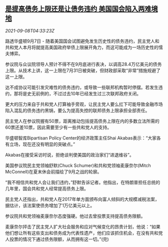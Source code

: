 <!--1631077262000-->
[是提高债务上限还是让债务违约 美国国会陷入两难境地](https://cn.reuters.com/article/us-congress-debt-ceiling-0908-idCNKBS2G40AC)
------

<div><i>2021-09-08T04:33:23Z</i></div><p>路透华盛顿9月7日 - 随着美国国会试图避免发生历史性的债务违约，民主党人和共和党人本月将就提高美国政府举债上限展开角力，而这可能成为一场历史性的懦夫博弈。</p><p>参议院与众议院领导人预计不得不在9月底进行表决，以调高28.4万亿美元的债务上限。从技术上讲，这一上限在7月31日被突破，但财政部采取“非常”措施规避了这一上限。</p><p>达不成协议可能引发灾难性的债务违约，或导致一些联邦机构暂时停摆。若发生违约，那将是史无前例的，不过过去10年已经发生过三次联邦政府关闭。</p><p>更大的压力来自于共和党人打算袖手旁观，让民主党人要么扛下可能导致金融市场陷入混乱的债务违约黑锅，要么为提高失控的联邦债务上限承担全部责任。</p><p>民主党人在参议院握有50票，距离推动包括提高债务上限在内的多数立法所需的60票还差10票，因此需要至少有一些共和党人的支持。</p><p>华盛顿智库Bipartisan Policy Center的经济政策主任Shai Akabas表示：“大家各有立场，现在还没有明显的突破点。”</p><p>Akabas在接受采访时说，拒绝谈判使美国的政治家们“进退维谷”。</p><p>美国参议院民主党领袖舒默(Chuck Schumer)和共和党领袖麦康奈尔(Mitch McConnell)在夏末休会前描绘了9月之战的轮廓。</p><p>“我不相信共和党人会让我们违约，”舒默告诉记者。他指出，在特朗普担任总统的几年里，国会共和党人经常提高债务上限。</p><p>民主党人还指出，共和党人在2017年单方面颁布向富人倾斜的大规模减税法案，据估计，该法案使债务增加了1万亿美元以上。</p><p>参议院共和党领袖麦康奈尔态度强硬。他过去曾投票支持提高债务限额。</p><p>麦康奈尔抨击了民主党人扩大社会服务和应对气候变化的昂贵计划，他说：“如果他们想让所有这些支出和债务成为代表性遗产，他们应该抓住机会，在没有共和党人投票的情况下通过债务限额，从而拥有这一切。”(完)</p>
